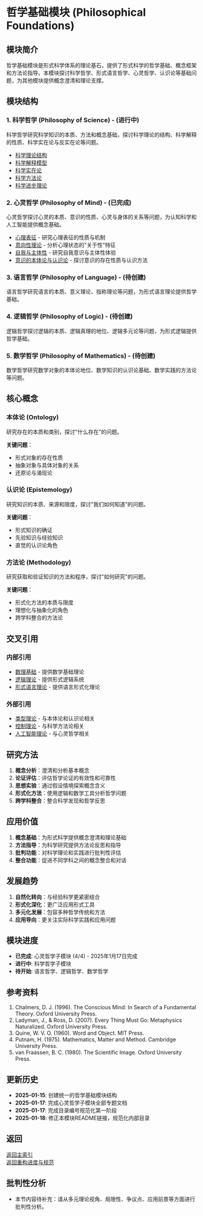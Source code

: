 # 哲学基础模块 (Philosophical Foundations)

## 模块简介

哲学基础模块是形式科学体系的理论基石，提供了形式科学的哲学基础、概念框架和方法论指导。本模块探讨科学哲学、形式语言哲学、心灵哲学、认识论等基础问题，为其他模块提供概念澄清和理论支撑。

## 模块结构

### 1. 科学哲学 (Philosophy of Science) - (进行中)

科学哲学研究科学知识的本质、方法和概念基础，探讨科学理论的结构、科学解释的性质、科学实在论与反实在论等问题。

- [科学理论结构](./01.1_Philosophy_of_Science/01_Scientific_Theory_Structure.md)
- [科学解释模型](./01.1_Philosophy_of_Science/02_Scientific_Explanation_Models.md)
- [科学实在论](./01.1_Philosophy_of_Science/03_Scientific_Realism.md)
- [科学方法论](./01.1_Philosophy_of_Science/04_Scientific_Methodology.md)
- [科学进步理论](./01.1_Philosophy_of_Science/05_Scientific_Progress_Theories.md)

### 2. 心灵哲学 (Philosophy of Mind) - (已完成)

心灵哲学探讨心灵的本质、意识的性质、心灵与身体的关系等问题，为认知科学和人工智能提供概念基础。

- [心理表征](./01.2_Philosophy_of_Mind/01_Mental_Representation.md) - 研究心理表征的性质与机制
- [意向性理论](./01.2_Philosophy_of_Mind/02_Intentionality_Theory.md) - 分析心理状态的"关于性"特征
- [自我与主体性](./01.2_Philosophy_of_Mind/03_Self_and_Subjectivity.md) - 研究自我意识与主体性体验
- [意识的本体论与认识论](./01.2_Philosophy_of_Mind/04_Consciousness_Ontology_Epistemology.md) - 探讨意识的存在性质与认识方法

### 3. 语言哲学 (Philosophy of Language) - (待创建)

语言哲学研究语言的本质、意义理论、指称理论等问题，为形式语言理论提供哲学基础。

### 4. 逻辑哲学 (Philosophy of Logic) - (待创建)

逻辑哲学探讨逻辑的本质、逻辑真理的地位、逻辑多元论等问题，为形式逻辑提供哲学基础。

### 5. 数学哲学 (Philosophy of Mathematics) - (待创建)

数学哲学研究数学对象的本体论地位、数学知识的认识论基础、数学实践的方法论等问题。

## 核心概念

### 本体论 (Ontology)

研究存在的本质和类别，探讨"什么存在"的问题。

**关键问题**：

- 形式对象的存在性质
- 抽象对象与具体对象的关系
- 还原论与涌现论

### 认识论 (Epistemology)

研究知识的本质、来源和限度，探讨"我们如何知道"的问题。

**关键问题**：

- 形式知识的确证
- 先验知识与经验知识
- 直觉的认识论角色

### 方法论 (Methodology)

研究获取和验证知识的方法和程序，探讨"如何研究"的问题。

**关键问题**：

- 形式化方法的本质与限度
- 理想化与抽象化的角色
- 跨学科整合的方法论

## 交叉引用

### 内部引用

- [数理基础](../02_Mathematical_Foundations/README.md) - 提供数学基础理论
- [逻辑理论](../03_Logic_Theory/README.md) - 提供形式逻辑系统
- [形式语言理论](../04_Formal_Language_Theory/README.md) - 提供语言形式化理论

### 外部引用

- [类型理论](../05_Type_Theory/README.md) - 与本体论和认识论相关
- [控制理论](../03_Control_Theory/README.md) - 与科学方法论相关
- [人工智能理论](../13_Artificial_Intelligence_Theory/README.md) - 与心灵哲学相关

## 研究方法

1. **概念分析**：澄清和分析基本概念
2. **论证评估**：评估哲学论证的有效性和可靠性
3. **思想实验**：通过假设情境探索概念含义
4. **形式化方法**：使用逻辑和数学工具分析哲学问题
5. **跨学科整合**：整合科学发现和哲学反思

## 应用价值

1. **概念基础**：为形式科学提供概念澄清和理论基础
2. **方法指导**：为科学研究提供方法论反思和指导
3. **批判功能**：对科学理论和实践进行批判性评估
4. **整合功能**：促进不同学科之间的概念整合和对话

## 发展趋势

1. **自然化转向**：与经验科学更紧密结合
2. **形式化深化**：更广泛应用形式工具
3. **多元化发展**：包容多种哲学传统和方法
4. **应用导向**：更关注实际科学实践和应用问题

## 模块进度

- **已完成**: 心灵哲学子模块 (4/4) - 2025年1月17日完成
- **进行中**: 科学哲学子模块
- **待开始**: 语言哲学、逻辑哲学、数学哲学

## 参考资料

1. Chalmers, D. J. (1996). The Conscious Mind: In Search of a Fundamental Theory. Oxford University Press.
2. Ladyman, J., & Ross, D. (2007). Every Thing Must Go: Metaphysics Naturalized. Oxford University Press.
3. Quine, W. V. O. (1960). Word and Object. MIT Press.
4. Putnam, H. (1975). Mathematics, Matter and Method. Cambridge University Press.
5. van Fraassen, B. C. (1980). The Scientific Image. Oxford University Press.

## 更新历史

- **2025-01-15**: 创建统一的哲学基础模块结构
- **2025-01-17**: 完成心灵哲学子模块全部专题文档
- **2025-01-17**: 完成目录编号规范化第一阶段
- **2025-01-18**: 修正本模块README链接，规范化内部目录

## 返回

[返回主索引](../README.md)  
[返回重构进度与规范](../07_重构进度与规范/README.md)

## 批判性分析

- 本节内容待补充：请从多元理论视角、局限性、争议点、应用前景等方面进行批判性分析。
